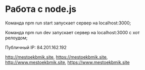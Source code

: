 # Работа с node.js

Команда npm run start запускает сервер на localhost:3000;

Команда npm run dev запускает сервер на localhost:3000 с хот релоудом;

Публичный IP: 84.201.162.192

http://mestoekbmik.site, https://mestoekbmik.site, http://www.mestoekbmik.site, https://www.mestoekbmik.site
